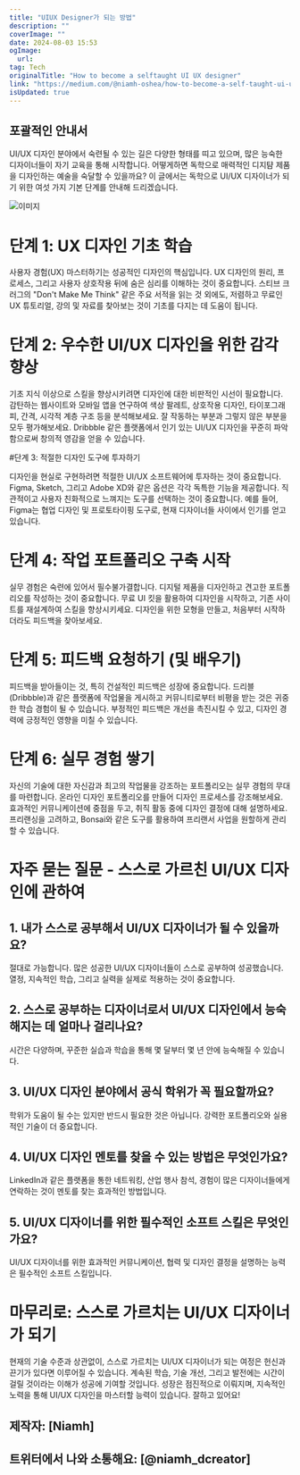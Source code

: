 ```yaml
---
title: "UIUX Designer가 되는 방법"
description: ""
coverImage: ""
date: 2024-08-03 15:53
ogImage:
  url:
tag: Tech
originalTitle: "How to become a selftaught UI UX designer"
link: "https://medium.com/@niamh-oshea/how-to-become-a-self-taught-ui-ux-designer-4d0ad113537e"
isUpdated: true
---
```


## 포괄적인 안내서

UI/UX 디자인 분야에서 숙련될 수 있는 길은 다양한 형태를 띠고 있으며, 많은 능숙한 디자이너들이 자기 교육을 통해 시작합니다. 어떻게하면 독학으로 매력적인 디지턈 제품을 디자인하는 예술을 숙달할 수 있을까요? 이 글에서는 독학으로 UI/UX 디자이너가 되기 위한 여섯 가지 기본 단계를 안내해 드리겠습니다.

![이미지](/assets/img/HowtobecomeaselftaughtUIUXdesigner_0.png)

# 단계 1: UX 디자인 기초 학습

<!-- seedividend - 사각형 -->

<ins class="adsbygoogle"
     style="display:block"
     data-ad-client="ca-pub-4877378276818686"
     data-ad-slot="1898504329"
     data-ad-format="auto"
     data-full-width-responsive="true"></ins>

<script>
     (adsbygoogle = window.adsbygoogle || []).push({});
</script>

사용자 경험(UX) 마스터하기는 성공적인 디자인의 핵심입니다. UX 디자인의 원리, 프로세스, 그리고 사용자 상호작용 뒤에 숨은 심리를 이해하는 것이 중요합니다. 스티브 크러그의 "Don't Make Me Think" 같은 주요 서적을 읽는 것 외에도, 저렴하고 무료인 UX 튜토리얼, 강의 및 자료를 찾아보는 것이 기초를 다지는 데 도움이 됩니다.

# 단계 2: 우수한 UI/UX 디자인을 위한 감각 향상

기초 지식 이상으로 스킬을 향상시키려면 디자인에 대한 비판적인 시선이 필요합니다. 감탄하는 웹사이트와 모바일 앱을 연구하여 색상 팔레트, 상호작용 디자인, 타이포그래피, 간격, 시각적 계층 구조 등을 분석해보세요. 잘 작동하는 부분과 그렇지 않은 부분을 모두 평가해보세요. Dribbble 같은 플랫폼에서 인기 있는 UI/UX 디자인을 꾸준히 파악함으로써 창의적 영감을 얻을 수 있습니다.

#단계 3: 적절한 디자인 도구에 투자하기

<!-- seedividend - 사각형 -->

<ins class="adsbygoogle"
     style="display:block"
     data-ad-client="ca-pub-4877378276818686"
     data-ad-slot="1898504329"
     data-ad-format="auto"
     data-full-width-responsive="true"></ins>

<script>
     (adsbygoogle = window.adsbygoogle || []).push({});
</script>

디자인을 현실로 구현하려면 적절한 UI/UX 소프트웨어에 투자하는 것이 중요합니다. Figma, Sketch, 그리고 Adobe XD와 같은 옵션은 각각 독특한 기능을 제공합니다. 직관적이고 사용자 친화적으로 느껴지는 도구를 선택하는 것이 중요합니다. 예를 들어, Figma는 협업 디자인 및 프로토타이핑 도구로, 현재 디자이너들 사이에서 인기를 얻고 있습니다.

# 단계 4: 작업 포트폴리오 구축 시작

실무 경험은 숙련에 있어서 필수불가결합니다. 디지털 제품을 디자인하고 견고한 포트폴리오를 작성하는 것이 중요합니다. 무료 UI 킷을 활용하여 디자인을 시작하고, 기존 사이트를 재설계하여 스킬을 향상시키세요. 디자인을 위한 모형을 만들고, 처음부터 시작하더라도 피드백을 찾아보세요.

# 단계 5: 피드백 요청하기 (및 배우기)

<!-- seedividend - 사각형 -->

<ins class="adsbygoogle"
     style="display:block"
     data-ad-client="ca-pub-4877378276818686"
     data-ad-slot="1898504329"
     data-ad-format="auto"
     data-full-width-responsive="true"></ins>

<script>
     (adsbygoogle = window.adsbygoogle || []).push({});
</script>

피드백을 받아들이는 것, 특히 건설적인 피드백은 성장에 중요합니다. 드리블(Dribbble)과 같은 플랫폼에 작업물을 게시하고 커뮤니티로부터 비평을 받는 것은 귀중한 학습 경험이 될 수 있습니다. 부정적인 피드백은 개선을 촉진시킬 수 있고, 디자인 경력에 긍정적인 영향을 미칠 수 있습니다.

# 단계 6: 실무 경험 쌓기

자신의 기술에 대한 자신감과 최고의 작업물을 강조하는 포트폴리오는 실무 경험의 무대를 마련합니다. 온라인 디자인 포트폴리오를 만들어 디자인 프로세스를 강조해보세요. 효과적인 커뮤니케이션에 중점을 두고, 취직 활동 중에 디자인 결정에 대해 설명하세요. 프리랜싱을 고려하고, Bonsai와 같은 도구를 활용하여 프리랜서 사업을 원할하게 관리할 수 있습니다.

# 자주 묻는 질문 - 스스로 가르친 UI/UX 디자인에 관하여

<!-- seedividend - 사각형 -->

<ins class="adsbygoogle"
     style="display:block"
     data-ad-client="ca-pub-4877378276818686"
     data-ad-slot="1898504329"
     data-ad-format="auto"
     data-full-width-responsive="true"></ins>

<script>
     (adsbygoogle = window.adsbygoogle || []).push({});
</script>

## 1. 내가 스스로 공부해서 UI/UX 디자이너가 될 수 있을까요?

절대로 가능합니다. 많은 성공한 UI/UX 디자이너들이 스스로 공부하여 성공했습니다. 열정, 지속적인 학습, 그리고 실력을 실제로 적용하는 것이 중요합니다.

## 2. 스스로 공부하는 디자이너로서 UI/UX 디자인에서 능숙해지는 데 얼마나 걸리나요?

시간은 다양하며, 꾸준한 실습과 학습을 통해 몇 달부터 몇 년 안에 능숙해질 수 있습니다.

<!-- seedividend - 사각형 -->

<ins class="adsbygoogle"
     style="display:block"
     data-ad-client="ca-pub-4877378276818686"
     data-ad-slot="1898504329"
     data-ad-format="auto"
     data-full-width-responsive="true"></ins>

<script>
     (adsbygoogle = window.adsbygoogle || []).push({});
</script>

## 3. UI/UX 디자인 분야에서 공식 학위가 꼭 필요할까요?

학위가 도움이 될 수는 있지만 반드시 필요한 것은 아닙니다. 강력한 포트폴리오와 실용적인 기술이 더 중요합니다.

## 4. UI/UX 디자인 멘토를 찾을 수 있는 방법은 무엇인가요?

LinkedIn과 같은 플랫폼을 통한 네트워킹, 산업 행사 참석, 경험이 많은 디자이너들에게 연락하는 것이 멘토를 찾는 효과적인 방법입니다.

<!-- seedividend - 사각형 -->

<ins class="adsbygoogle"
     style="display:block"
     data-ad-client="ca-pub-4877378276818686"
     data-ad-slot="1898504329"
     data-ad-format="auto"
     data-full-width-responsive="true"></ins>

<script>
     (adsbygoogle = window.adsbygoogle || []).push({});
</script>

## 5. UI/UX 디자이너를 위한 필수적인 소프트 스킬은 무엇인가요?

UI/UX 디자이너를 위한 효과적인 커뮤니케이션, 협력 및 디자인 결정을 설명하는 능력은 필수적인 소프트 스킬입니다.

# 마무리로: 스스로 가르치는 UI/UX 디자이너가 되기

현재의 기술 수준과 상관없이, 스스로 가르치는 UI/UX 디자이너가 되는 여정은 헌신과 끈기가 있다면 이루어질 수 있습니다. 계속된 학습, 기술 개선, 그리고 발전에는 시간이 걸릴 것이라는 이해가 성공에 기여할 것입니다. 성장은 점진적으로 이뤄지며, 지속적인 노력을 통해 UI/UX 디자인을 마스터할 능력이 있습니다. 잘하고 있어요!

<!-- seedividend - 사각형 -->

<ins class="adsbygoogle"
     style="display:block"
     data-ad-client="ca-pub-4877378276818686"
     data-ad-slot="1898504329"
     data-ad-format="auto"
     data-full-width-responsive="true"></ins>

<script>
     (adsbygoogle = window.adsbygoogle || []).push({});
</script>

## 제작자: [Niamh]

## 트위터에서 나와 소통해요: [@niamh_dcreator]
